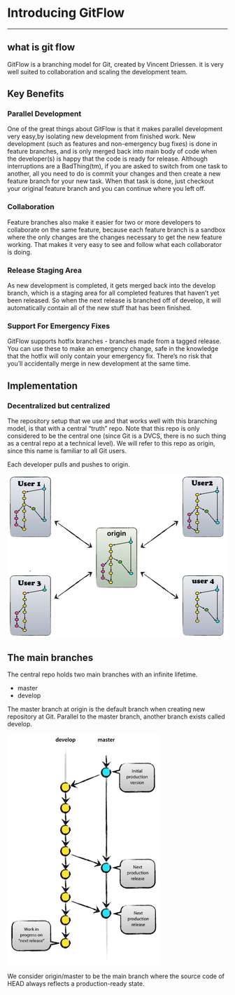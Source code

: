 # Introducing GitFlow

---

## what is git flow

GitFlow is a branching model for Git, created by Vincent Driessen.
it is very well suited to collaboration and scaling the development team.

## Key Benefits

### Parallel Development

One of the great things about GitFlow is that it makes parallel development very easy,by isolating new development from finished work. New development (such as features and non-emergency bug fixes) is done in feature branches, and is only merged back into main body of code when the developer(s) is happy that the code is ready for release.
Although interruptions are a BadThing(tm), if you are asked to switch from one task to another, all you need to do is commit your changes and then create a new feature branch for your new task. When that task is done, just checkout your original feature branch and you can continue where you left off.

### Collaboration

Feature branches also make it easier for two or more developers to collaborate on the same feature, because each feature branch is a sandbox where the only changes are the changes necessary to get the new feature working. That makes it very easy to see and follow what each collaborator is doing.

### Release Staging Area

As new development is completed, it gets merged back into the develop branch, which is a staging area for all completed features that haven’t yet been released. So when the next release is branched off of develop, it will automatically contain all of the new stuff that has been finished.

### Support For Emergency Fixes

GitFlow supports hotfix branches - branches made from a tagged release. You can use these to make an emergency change, safe in the knowledge that the hotfix will only contain your emergency fix. There’s no risk that you’ll accidentally merge in new development at the same time.

## **Implementation**

### Decentralized but centralized

The repository setup that we use and that works well with this branching model, is that with a central “truth” repo. Note that this repo is only considered to be the central one (since Git is a DVCS, there is no such thing as a central repo at a technical level). We will refer to this repo as origin, since this name is familiar to all Git users.

Each developer pulls and pushes to origin.

![](../img/centr-decentr@2x_.png)


## The main branches
The central repo holds two main branches with an infinite lifetime.

* master
* develop

The master branch at origin is the default branch when creating new repository at Git. Parallel to the master branch, another branch exists called develop.

<img src="../../img/main-branches@2x.png" width="350"/>


We consider origin/master to be the main branch where the source code of HEAD always reflects a production-ready state.